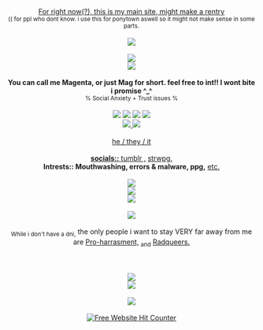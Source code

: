 
<div align=center> <ins>For right now(?), this is my main site, might make a rentry</ins>
<div align=center> <sub>(( for ppl who dont know. i use this for ponytown aswell so it might not make sense in some parts.</sub>
<br></br>
<div align=center><img src="https://file.garden/Z27h4AbA8Ge0bepr/f350952d.gif"/>
<br></br>
<div align=center><img src="https://file.garden/Z27h4AbA8Ge0bepr/cooltext474221803203118.png"/>
<div align=center><img src="https://file.garden/Z27h4AbA8Ge0bepr/a660b338.gif"/>
<br></br>
<strong>You can call me Magenta, or just Mag for short. feel free to int!! I wont bite i promise ^_^</strong>
<div align=center> <sub> % Social Anxiety + Trust issues % </sub>
<br></br>
<div align=center><img src="https://cdn.discordapp.com/emojis/1113867881311109210.webp?size=22&quality=lossless"/>
<img src="https://cdn.discordapp.com/emojis/1113884930527727698.webp?size=22&quality=lossless"/>
<img src="https://cdn.discordapp.com/emojis/1115013252582211584.webp?size=22&quality=lossless"/>
<a href="https://queerdom.fandom.com/wiki/Autorose/" rel="nofollow"><img src="https://file.garden/Z27h4AbA8Ge0bepr/autorose.png"/> 
<div align=center><img src="https://file.garden/Z27h4AbA8Ge0bepr/errorlexic.png"/>
<img src="https://file.garden/Z27h4AbA8Ge0bepr/missingtexturegender.png"/>
<br></br>
<div align=center> he / they / it
<br></br>
<div align=center> <strong>socials::</strong>
<a href="https://missingt3xture.tumblr.com/" rel="nofollow">tumblr ,</a>
<a href="https://missingt3xture.straw.page/" rel="nofollow">strwpg.</a>
<div align=center> <strong>Intrests:: Mouthwashing, errors & malware, ppg,</strong>
<a href="https://missingt3xture.straw.page/interests" rel="nofollow">etc.</a>
<br></br>
<div align=center><img src="https://file.garden/Z27h4AbA8Ge0bepr/cooltext474222348034644.png"/>
<div align=center><img src="https://file.garden/Z27h4AbA8Ge0bepr/ezgif-4-f94a14f7af.gif"/>
<div align=center><img src="https://file.garden/Z27h4AbA8Ge0bepr/cooltext474222446781413.png"/>
<br></br>
<div align=center><img src="https://file.garden/Z27h4AbA8Ge0bepr/silly.PNG"/>
<br></br>
<div align=center><sub>While i don't have a dni,</sub>  the only people i want to stay VERY far away from me are <ins>Pro-harrasment,</ins> <sub>and</sub> <ins>Radqueers.</ins>
<br></br>
<br></br>
<div align=center><img src="https://file.garden/Z27h4AbA8Ge0bepr/a660b338.gif"/>
<div align=center><img src="https://file.garden/Z27h4AbA8Ge0bepr/cooltext474222405245992.png"/>
<br></br>
<div align=center><img src="https://file.garden/Z27h4AbA8Ge0bepr/404.gif"/>
<br></br>

<div align='center'><a href='https://www.free-website-hit-counter.com'><img src='https://www.free-website-hit-counter.com/zc.php?d=4&id=4153&s=55' border='0' alt='Free Website Hit Counter'>
